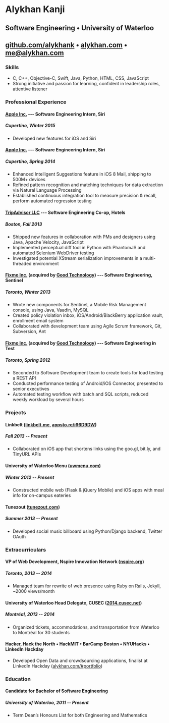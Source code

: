 <link rel="stylesheet" href="http://fonts.googleapis.com/css?family=Source+Sans+Pro">

# Alykhan Kanji

## Software Engineering • University of Waterloo

## [github.com/alykhank](http://github.com/alykhank) • [alykhan.com](http://alykhan.com) • [me@alykhan.com](mailto:me@alykhan.com)

### Skills

* C, C++, Objective-C, Swift, Java, Python, HTML, CSS, JavaScript
* Strong initiative and passion for learning, confident in leadership roles, attentive listener

### Professional Experience

#### **[Apple Inc.](http://apple.com)** --- Software Engineering Intern, Siri
##### Cupertino, Winter 2015
* Developed new features for iOS and Siri

#### **[Apple Inc.](http://apple.com)** --- Software Engineering Intern, Siri
##### Cupertino, Spring 2014
* Enhanced Intelligent Suggestions feature in iOS 8 Mail, shipping to 500M+ devices
* Refined pattern recognition and matching techniques for data extraction via Natural Language Processing
* Established continuous integration tool to measure precision & recall, perform automated regression testing

#### **[TripAdvisor LLC](http://tripadvisor.com)** --- Software Engineering Co-op, Hotels
##### Boston, Fall 2013
* Shipped new features in collaboration with PMs and designers using Java, Apache Velocity, JavaScript
* Implemented perceptual diff tool in Python with PhantomJS and automated Selenium WebDriver testing
* Investigated potential XStream serialization improvements in a multi-threaded environment

#### **[Fixmo Inc.](http://fixmo.com)** (acquired by [Good Technology](http://good.com)) --- Software Engineering, Sentinel
##### Toronto, Winter 2013
* Wrote new components for Sentinel, a Mobile Risk Management console, using Java, Vaadin, MySQL
* Created policy violation inbox, iOS/Android/BlackBerry application vault, enrollment email system
* Collaborated with development team using Agile Scrum framework, Git, Subversion, Ant

#### **[Fixmo Inc.](http://fixmo.com)** (acquired by [Good Technology](http://good.com)) --- Software Engineering in Test
##### Toronto, Spring 2012
* Seconded to Software Development team to create tools for load testing a REST API
* Conducted performance testing of Android/iOS Connector, presented to senior executives
* Automated testing workflow with batch and SQL scripts, reduced weekly workload by several hours

### Projects

#### Linkbelt ([linkbelt.me](http://linkbelt.me), [appsto.re/i66D9DW](https://appsto.re/i66D9DW))
##### Fall 2013 -- Present
* Collaborated on iOS app that shortens links using the goo.gl, bit.ly, and TinyURL APIs

#### University of Waterloo Menu ([uwmenu.com](http://uwmenu.com))
##### Winter 2012 -- Present
* Constructed mobile web (Flask & jQuery Mobile) and iOS apps with meal info for on-campus eateries

#### Tunezout ([tunezout.com](http://tunezout.com))
##### Summer 2013 -- Present
* Developed social music billboard using Python/Django backend, Twitter OAuth

### Extracurriculars

#### VP of Web Development, Nspire Innovation Network ([nspire.org](http://nspire.org))
##### Toronto, 2013 -- 2014
* Managed team for rewrite of web presence using Ruby on Rails, Jekyll, ~2000 views/month

#### University of Waterloo Head Delegate, CUSEC ([2014.cusec.net](http://2014.cusec.net))
##### Montr&eacute;al, 2013 -- 2014
* Organized tickets, accommodations, and transportation from Waterloo to Montr&eacute;al for 30 students

#### Hacker, Hack the North • HackMIT • BarCamp Boston • NYUHacks • LinkedIn Hackday
* Developed Open Data and crowdsourcing applications, finalist at LinkedIn Hackday ([alykhan.com/#portfolio](http://alykhan.com/#portfolio))

### Education

#### Candidate for Bachelor of Software Engineering
##### University of Waterloo, 2011 -- Present
* Term Dean’s Honours List for both Engineering and Mathematics
